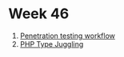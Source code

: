 # Week 46

1. [Penetration testing workflow](https://portswigger.net/burp/documentation/desktop/testing-workflow)
2. [PHP Type Juggling](https://owasp.org/www-pdf-archive/PHPMagicTricks-TypeJuggling.pdf)